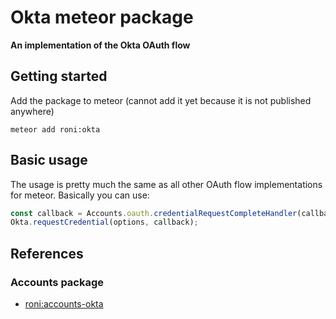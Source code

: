# Okta meteor package
__An implementation of the Okta OAuth flow__


## Getting started

Add the package to meteor (cannot add it yet because it is not published anywhere)
```
meteor add roni:okta
```

## Basic usage

The usage is pretty much the same as all other OAuth flow implementations for meteor. Basically you can use:

```javascript
const callback = Accounts.oauth.credentialRequestCompleteHandler(callback);
Okta.requestCredential(options, callback);
```


## References

### Accounts package

* [roni:accounts-okta](https://github.com/rohundhar/meteor-accounts-okta)


